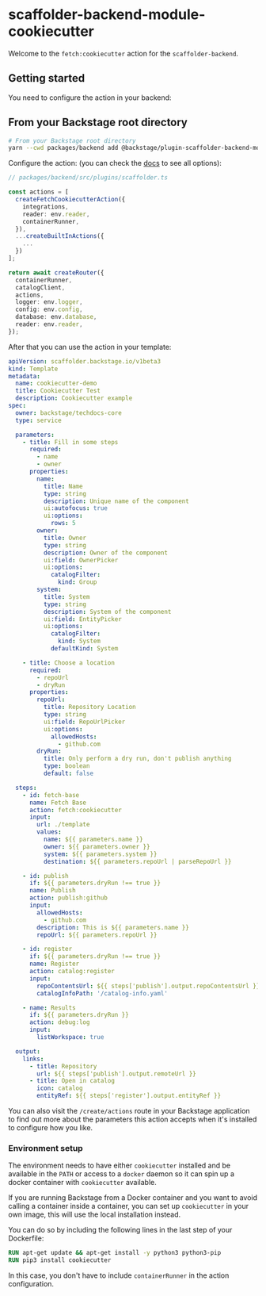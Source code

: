 # scaffolder-backend-module-cookiecutter

Welcome to the `fetch:cookiecutter` action for the `scaffolder-backend`.

## Getting started

You need to configure the action in your backend:

## From your Backstage root directory

```bash
# From your Backstage root directory
yarn --cwd packages/backend add @backstage/plugin-scaffolder-backend-module-cookiecutter
```

Configure the action:
(you can check the [docs](https://backstage.io/docs/features/software-templates/writing-custom-actions#registering-custom-actions) to see all options):

```typescript
// packages/backend/src/plugins/scaffolder.ts

const actions = [
  createFetchCookiecutterAction({
    integrations,
    reader: env.reader,
    containerRunner,
  }),
  ...createBuiltInActions({
    ...
  })
];

return await createRouter({
  containerRunner,
  catalogClient,
  actions,
  logger: env.logger,
  config: env.config,
  database: env.database,
  reader: env.reader,
});
```

After that you can use the action in your template:

```yaml
apiVersion: scaffolder.backstage.io/v1beta3
kind: Template
metadata:
  name: cookiecutter-demo
  title: Cookiecutter Test
  description: Cookiecutter example
spec:
  owner: backstage/techdocs-core
  type: service

  parameters:
    - title: Fill in some steps
      required:
        - name
        - owner
      properties:
        name:
          title: Name
          type: string
          description: Unique name of the component
          ui:autofocus: true
          ui:options:
            rows: 5
        owner:
          title: Owner
          type: string
          description: Owner of the component
          ui:field: OwnerPicker
          ui:options:
            catalogFilter:
              kind: Group
        system:
          title: System
          type: string
          description: System of the component
          ui:field: EntityPicker
          ui:options:
            catalogFilter:
              kind: System
            defaultKind: System

    - title: Choose a location
      required:
        - repoUrl
        - dryRun
      properties:
        repoUrl:
          title: Repository Location
          type: string
          ui:field: RepoUrlPicker
          ui:options:
            allowedHosts:
              - github.com
        dryRun:
          title: Only perform a dry run, don't publish anything
          type: boolean
          default: false

  steps:
    - id: fetch-base
      name: Fetch Base
      action: fetch:cookiecutter
      input:
        url: ./template
        values:
          name: ${{ parameters.name }}
          owner: ${{ parameters.owner }}
          system: ${{ parameters.system }}
          destination: ${{ parameters.repoUrl | parseRepoUrl }}

    - id: publish
      if: ${{ parameters.dryRun !== true }}
      name: Publish
      action: publish:github
      input:
        allowedHosts:
          - github.com
        description: This is ${{ parameters.name }}
        repoUrl: ${{ parameters.repoUrl }}

    - id: register
      if: ${{ parameters.dryRun !== true }}
      name: Register
      action: catalog:register
      input:
        repoContentsUrl: ${{ steps['publish'].output.repoContentsUrl }}
        catalogInfoPath: '/catalog-info.yaml'

    - name: Results
      if: ${{ parameters.dryRun }}
      action: debug:log
      input:
        listWorkspace: true

  output:
    links:
      - title: Repository
        url: ${{ steps['publish'].output.remoteUrl }}
      - title: Open in catalog
        icon: catalog
        entityRef: ${{ steps['register'].output.entityRef }}
```

You can also visit the `/create/actions` route in your Backstage application to find out more about the parameters this action accepts when it's installed to configure how you like.

### Environment setup

The environment needs to have either `cookiecutter` installed and be available in the `PATH` or access to a `docker` daemon so it can spin up a docker container with `cookiecutter` available.

If you are running Backstage from a Docker container and you want to avoid calling a container inside a container, you can set up `cookiecutter` in your own image, this will use the local installation instead.

You can do so by including the following lines in the last step of your Dockerfile:

```dockerfile
RUN apt-get update && apt-get install -y python3 python3-pip
RUN pip3 install cookiecutter
```

In this case, you don't have to include `containerRunner` in the action configuration.
